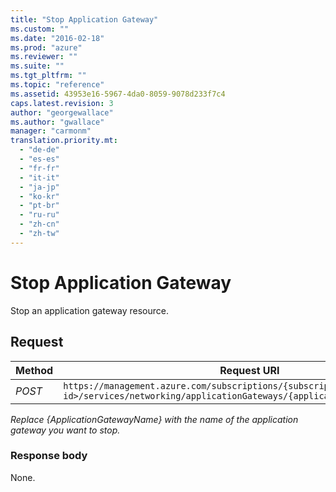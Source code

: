 ```yaml
---
title: "Stop Application Gateway"
ms.custom: ""
ms.date: "2016-02-18"
ms.prod: "azure"
ms.reviewer: ""
ms.suite: ""
ms.tgt_pltfrm: ""
ms.topic: "reference"
ms.assetid: 43953e16-5967-4da0-8059-9078d233f7c4
caps.latest.revision: 3
author: "georgewallace"
ms.author: "gwallace"
manager: "carmonm"
translation.priority.mt: 
  - "de-de"
  - "es-es"
  - "fr-fr"
  - "it-it"
  - "ja-jp"
  - "ko-kr"
  - "pt-br"
  - "ru-ru"
  - "zh-cn"
  - "zh-tw"
---
```

# Stop Application Gateway
Stop an application gateway resource.  
  
## Request  
  
|Method|Request URI|  
|------------|-----------------|  
|*POST*|`https://management.azure.com/subscriptions/{subscriptionId<subscription-id>/services/networking/applicationGateways/{applicationGatewayName}/stop`|  
  
 *Replace {ApplicationGatewayName} with the name of the application gateway you want to stop.*  
  
### Response body  
 None.